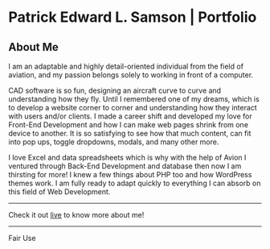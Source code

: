 # Patrick Edward L. Samson | Portfolio

## About Me

I am an adaptable and highly detail-oriented individual from the field of
aviation, and my passion belongs solely to working in front of a computer.

CAD software is so fun, designing an aircraft curve to curve and understanding
how they fly. Until I remembered one of my dreams, which is to develop a website
corner to corner and understanding how they interact with users and/or clients.
I made a career shift and developed my love for Front-End Development and how I
can make web pages shrink from one device to another. It is so satisfying to see
how that much content, can fit into pop ups, toggle dropdowns, modals, and many
other more.

I love Excel and data spreadsheets which is why with the help of Avion I
ventured through Back-End Development and database then now I am thirsting for
more! I knew a few things about PHP too and how WordPress themes work. I am
fully ready to adapt quickly to everything I can absorb on this field of Web
Development.

---

<!-- My portfolio website was also optimized for Google Search Engine. Try searching
"patrick edward samson portfolio" and wait for the search result. -->

Check it out [live](https://patricklsamson.github.io/) to know more about me!

---

Fair Use
